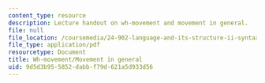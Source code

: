 ```yaml
---
content_type: resource
description: Lecture handout on wh-movement and movement in general.
file: null
file_location: /coursemedia/24-902-language-and-its-structure-ii-syntax-fall-2003/9d5d3b955852dabbf79d621a5d933d56_1124_handout_2.pdf
file_type: application/pdf
resourcetype: Document
title: Wh-movement/Movement in general
uid: 9d5d3b95-5852-dabb-f79d-621a5d933d56
---
```

